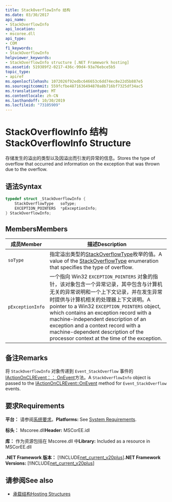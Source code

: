 ```yaml
---
title: StackOverflowInfo 结构
ms.date: 03/30/2017
api_name:
- StackOverflowInfo
api_location:
- mscoree.dll
api_type:
- COM
f1_keywords:
- StackOverflowInfo
helpviewer_keywords:
- StackOverflowInfo structure [.NET Framework hosting]
ms.assetid: 519389f2-0217-436c-99d4-93a76ebce5b5
topic_type:
- apiref
ms.openlocfilehash: 1072026f92edbc646653c6dd74ec8e22d5b887e5
ms.sourcegitcommit: 559fcfbe4871636494870a8b716bf7325df34ac5
ms.translationtype: MT
ms.contentlocale: zh-CN
ms.lasthandoff: 10/30/2019
ms.locfileid: "73105909"
---
```

# <a name="stackoverflowinfo-structure"></a><span data-ttu-id="fb814-102">StackOverflowInfo 结构</span><span class="sxs-lookup"><span data-stu-id="fb814-102">StackOverflowInfo Structure</span></span>
<span data-ttu-id="fb814-103">存储发生的溢出的类型以及因溢出而引发的异常的信息。</span><span class="sxs-lookup"><span data-stu-id="fb814-103">Stores the type of overflow that occurred and information on the exception that was thrown due to the overflow.</span></span>  
  
## <a name="syntax"></a><span data-ttu-id="fb814-104">语法</span><span class="sxs-lookup"><span data-stu-id="fb814-104">Syntax</span></span>  
  
```cpp  
typedef struct _StackOverflowInfo {  
    StackOverflowType   soType;  
    EXCEPTION_POINTERS  *pExceptionInfo;  
} StackOverflowInfo;  
```  
  
## <a name="members"></a><span data-ttu-id="fb814-105">Members</span><span class="sxs-lookup"><span data-stu-id="fb814-105">Members</span></span>  
  
|<span data-ttu-id="fb814-106">成员</span><span class="sxs-lookup"><span data-stu-id="fb814-106">Member</span></span>|<span data-ttu-id="fb814-107">描述</span><span class="sxs-lookup"><span data-stu-id="fb814-107">Description</span></span>|  
|------------|-----------------|  
|`soType`|<span data-ttu-id="fb814-108">指定溢出类型的[StackOverflowType](../../../../docs/framework/unmanaged-api/hosting/stackoverflowtype-enumeration.md)枚举的值。</span><span class="sxs-lookup"><span data-stu-id="fb814-108">A value of the [StackOverflowType](../../../../docs/framework/unmanaged-api/hosting/stackoverflowtype-enumeration.md) enumeration that specifies the type of overflow.</span></span>|  
|`pExceptionInfo`|<span data-ttu-id="fb814-109">一个指向 Win32 `EXCEPTION_POINTERS` 对象的指针，该对象包含一个异常记录，其中包含与计算机无关的异常说明和一个上下文记录，并在发生异常时提供与计算机相关的处理器上下文说明。</span><span class="sxs-lookup"><span data-stu-id="fb814-109">A pointer to a Win32 `EXCEPTION_POINTERS` object, which contains an exception record with a machine-independent description of an exception and a context record with a machine-dependent description of the processor context at the time of the exception.</span></span>|  
  
## <a name="remarks"></a><span data-ttu-id="fb814-110">备注</span><span class="sxs-lookup"><span data-stu-id="fb814-110">Remarks</span></span>  
 <span data-ttu-id="fb814-111">将 `StackOverflowInfo` 对象传递到 `Event_StackOverflow` 事件的[IActionOnCLREvent：： OnEvent](../../../../docs/framework/unmanaged-api/hosting/iactiononclrevent-onevent-method.md)方法。</span><span class="sxs-lookup"><span data-stu-id="fb814-111">A `StackOverflowInfo` object is passed to the [IActionOnCLREvent::OnEvent](../../../../docs/framework/unmanaged-api/hosting/iactiononclrevent-onevent-method.md) method for `Event_StackOverflow` events.</span></span>  
  
## <a name="requirements"></a><span data-ttu-id="fb814-112">要求</span><span class="sxs-lookup"><span data-stu-id="fb814-112">Requirements</span></span>  
 <span data-ttu-id="fb814-113">**平台：** 请参阅[系统要求](../../../../docs/framework/get-started/system-requirements.md)。</span><span class="sxs-lookup"><span data-stu-id="fb814-113">**Platforms:** See [System Requirements](../../../../docs/framework/get-started/system-requirements.md).</span></span>  
  
 <span data-ttu-id="fb814-114">**标头：** Mscoree.dll</span><span class="sxs-lookup"><span data-stu-id="fb814-114">**Header:** MSCorEE.idl</span></span>  
  
 <span data-ttu-id="fb814-115">**库：** 作为资源包括在 Mscoree.dll 中</span><span class="sxs-lookup"><span data-stu-id="fb814-115">**Library:** Included as a resource in MSCorEE.dll</span></span>  
  
 <span data-ttu-id="fb814-116">**.NET Framework 版本：** [!INCLUDE[net_current_v20plus](../../../../includes/net-current-v20plus-md.md)]</span><span class="sxs-lookup"><span data-stu-id="fb814-116">**.NET Framework Versions:** [!INCLUDE[net_current_v20plus](../../../../includes/net-current-v20plus-md.md)]</span></span>  
  
## <a name="see-also"></a><span data-ttu-id="fb814-117">请参阅</span><span class="sxs-lookup"><span data-stu-id="fb814-117">See also</span></span>

- [<span data-ttu-id="fb814-118">承载结构</span><span class="sxs-lookup"><span data-stu-id="fb814-118">Hosting Structures</span></span>](../../../../docs/framework/unmanaged-api/hosting/hosting-structures.md)
